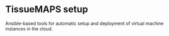 TissueMAPS setup
================

Ansible-based tools for automatic setup and deployment of virtual machine
instances in the cloud.
